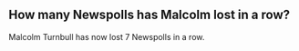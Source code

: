 ## How many Newspolls has Malcolm lost in a row?

Malcolm Turnbull has now lost 7 Newspolls in a row.

